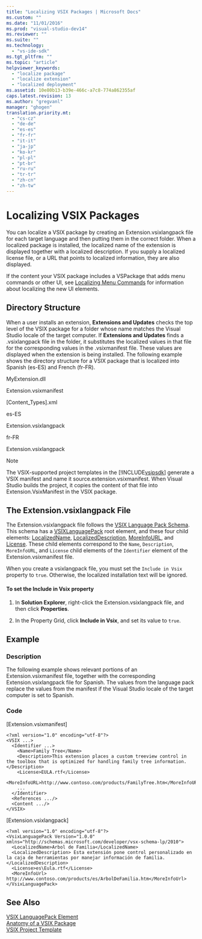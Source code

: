 ```yaml
---
title: "Localizing VSIX Packages | Microsoft Docs"
ms.custom: ""
ms.date: "11/01/2016"
ms.prod: "visual-studio-dev14"
ms.reviewer: ""
ms.suite: ""
ms.technology: 
  - "vs-ide-sdk"
ms.tgt_pltfrm: ""
ms.topic: "article"
helpviewer_keywords: 
  - "localize package"
  - "localize extension"
  - "localized deployment"
ms.assetid: 10e80b13-b39e-466c-a7c8-774a862355af
caps.latest.revision: 13
ms.author: "gregvanl"
manager: "ghogen"
translation.priority.mt: 
  - "cs-cz"
  - "de-de"
  - "es-es"
  - "fr-fr"
  - "it-it"
  - "ja-jp"
  - "ko-kr"
  - "pl-pl"
  - "pt-br"
  - "ru-ru"
  - "tr-tr"
  - "zh-cn"
  - "zh-tw"
---
```

# Localizing VSIX Packages
You can localize a VSIX package by creating an Extension.vsixlangpack file for each target language and then putting them in the correct folder. When a localized package is installed, the localized name of the extension is displayed together with a localized description. If you supply a localized license file, or a URL that points to localized information, they are also displayed.  
  
 If the content your VSIX package includes a VSPackage that adds menu commands or other UI, see [Localizing Menu Commands](../extensibility/localizing-menu-commands.md) for information about localizing the new UI elements.  
  
## Directory Structure  
 When a user installs an extension, **Extensions and Updates** checks the top level of the VSIX package for a folder whose name matches the Visual Studio locale of the target computer. If **Extensions and Updates** finds a .vsixlangpack file in the folder, it substitutes the localized values in that file for the corresponding values in the .vsixmanifest file. These values are displayed when the extension is being installed. The following example shows the directory structure for a VSIX package that is localized into Spanish (es-ES) and French (fr-FR).  
  
 MyExtension.dll  
  
 Extension.vsixmanifest  
  
 [Content_Types].xml  
  
 es-ES  
  
 Extension.vsixlangpack  
  
 fr-FR  
  
 Extension.vsixlangpack  
  
> [!NOTE]
>  The VSIX-supported project templates in the [!INCLUDE[vsipsdk](../extensibility/includes/vsipsdk_md.md)] generate a VSIX manifest and name it source.extension.vsixmanifest. When Visual Studio builds the project, it copies the content of that file into Extension.VsixManifest in the VSIX package.  
  
## The Extension.vsixlangpack File  
 The Extension.vsixlangpack file follows the [VSIX Language Pack Schema](../extensibility/vsx-language-pack-schema-reference.md). This schema has a [VSIXLanguagePack](../extensibility/vsixlanguagepack-element-vsix-language-pack-schema.md) root element, and these four child elements: [LocalizedName](../extensibility/localizedname-element-vsix-language-pack-schema.md), [LocalizedDescription](../extensibility/localizeddescription-element-vsix-language-pack-schema.md), [MoreInfoURL](../extensibility/moreinfourl-element-vsix-language-pack-schema.md), and [License](../extensibility/license-element-vsix-language-pack-schema.md). These child elements correspond to the `Name`, `Description`, `MoreInfoURL`, and `License` child elements of the `Identifier` element of the Extension.vsixmanifest file.  
  
 When you create a vsixlangpack file, you must set the `Include in Vsix` property to `true`. Otherwise, the localized installation text will be ignored.  
  
#### To set the Include in Vsix property  
  
1.  In **Solution Explorer**, right-click the Extension.vsixlangpack file, and then click **Properties**.  
  
2.  In the Property Grid, click **Include in Vsix**, and set its value to `true`.  
  
## Example  
  
### Description  
 The following example shows relevant portions of an Extension.vsixmanifest file, together with the corresponding Extension.vsixlangpack file for Spanish. The values from the language pack replace the values from the manifest if the Visual Studio locale of the target computer is set to Spanish.  
  
### Code  
 [Extension.vsixmanifest]  
  
```  
<?xml version="1.0" encoding="utf-8"?>  
<VSIX ...>  
  <Identifier ...>  
    <Name>Family Tree</Name>  
    <Description>This extension places a custom treeview control in the toolbox that is optimized for handling family tree information.</Description>  
    <License>EULA.rtf</License>  
    <MoreInfoURL>http://www.contoso.com/products/FamilyTree.htm</MoreInfoURL>  
    ...  
  </Identifier>  
  <References .../>  
  <Content .../>  
</VSIX>  
```  
  
 [Extension.vsixlangpack]  
  
```  
<?xml version="1.0" encoding="utf-8"?>  
<VsixLanguagePack Version="1.0.0" xmlns="http://schemas.microsoft.com/developer/vsx-schema-lp/2010">  
  <LocalizedName>Arbol de Familia</LocalizedName>  
  <LocalizedDescription> Esta extensión pone control personalizado en la caja de herramientas por manejar información de familia.</LocalizedDescription>  
  <License>es\Eula.rtf</License>  
  <MoreInfoUrl> http://www.contoso.com/products/es/ArbolDeFamilia.htm</MoreInfoUrl>  
</VsixLanguagePack>  
```  
  
## See Also  
 [VSIX LanguagePack Element](../extensibility/vsixlanguagepack-element-vsix-language-pack-schema.md)   
 [Anatomy of a VSIX Package](../extensibility/anatomy-of-a-vsix-package.md)   
 [VSIX Project Template](../extensibility/vsix-project-template.md)